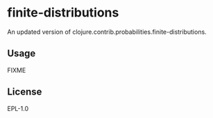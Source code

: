 # finite-distributions

An updated version of clojure.contrib.probabilities.finite-distributions.

## Usage

FIXME

## License
EPL-1.0
